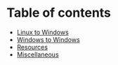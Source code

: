 # Table of contents

- [Linux to Windows](./linux-to-windows.md)
- [Windows to Windows](./windows-to-windows.md)
- [Resources](./resouces.md)
- [Miscellaneous](./misc.md)
